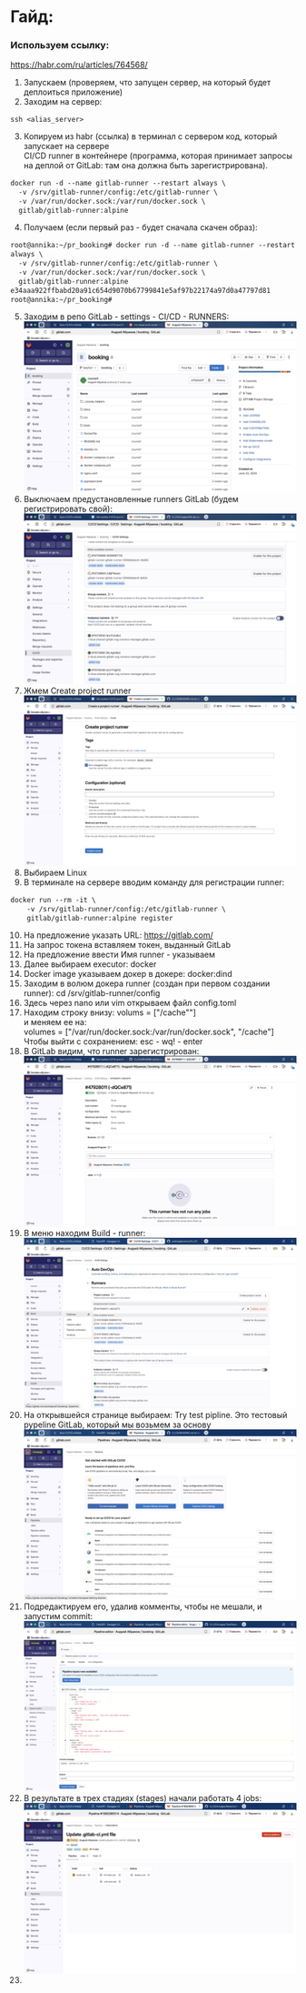 # Гайд: 

### Используем ссылку: 
https://habr.com/ru/articles/764568/

1. Запускаем (проверяем, что запущен сервер, на который будет деплоиться приложение) 
2. Заходим на сервер:  
```commandline
ssh <alias_server>
```
3. Копируем из habr (ссылка) в терминал с сервером код, который запускает на сервере  
CI/CD runner в контейнере (программа, которая принимает запросы на деплой от GitLab: там она должна быть зарегистрирована). 
```commandline
docker run -d --name gitlab-runner --restart always \
  -v /srv/gitlab-runner/config:/etc/gitlab-runner \
  -v /var/run/docker.sock:/var/run/docker.sock \
  gitlab/gitlab-runner:alpine
```
4. Получаем (если первый раз - будет сначала скачен образ):
```commandline
root@annika:~/pr_booking# docker run -d --name gitlab-runner --restart always \
  -v /srv/gitlab-runner/config:/etc/gitlab-runner \
  -v /var/run/docker.sock:/var/run/docker.sock \
  gitlab/gitlab-runner:alpine
e34aaa922ffbabd20a91c654d9070b67799841e5af97b22174a97d0a47797d81
root@annika:~/pr_booking#
```
5. Заходим в репо GitLab - settings - CI/CD - RUNNERS:
![GitLab_repo.png](https://github.com/andrzejabramov/CI_CD/blob/master/images/GitLab_repo.png)  
6. Выключаем предустановленные runners  GitLab (будем регистрировать свой):  
![OffRunnersGitLab.png](https://github.com/andrzejabramov/CI_CD/blob/master/images/OffRunnersGitLab.png)  
7. Жмем Create project runner
![OffRunnersGitLab.png](https://github.com/andrzejabramov/CI_CD/blob/master/images/CreateRunner.png)
8. Выбираем Linux
9. В терминале на сервере вводим команду для регистрации runner:
```commandline
docker run --rm -it \
    -v /srv/gitlab-runner/config:/etc/gitlab-runner \
    gitlab/gitlab-runner:alpine register
```
10. На предложение указать URL: 
https://gitlab.com/
11. На запрос токена вставляем токен, выданный GitLab
12. На предложение ввести Имя runner - указываем  
13. Далее выбираем executor:
docker
14. Docker image указываем докер в докере:
 docker:dind
15. Заходим в волюм докера runner (создан при первом создании runner):
cd /srv/gitlab-runner/config  
16. Здесь через nano или vim открываем файл config.toml  
17. Находим строку внизу:
volums = ["/cache""]  
и меняем ее на:  
volumes = ["/var/run/docker.sock:/var/run/docker.sock", "/cache"]
Чтобы выйти с сохранением: esc - wq! - enter
18. В GitLab видим, что runner зарегистрирован:
![RunnerRegistered.png](https://github.com/andrzejabramov/CI_CD/blob/master/images/RunnerRegistered.png)  
19. В меню находим Build - runner:
![BuildRunners.png](https://github.com/andrzejabramov/CI_CD/blob/master/images/BuildPipeline.png)
20. На открывшейся странице выбираем: Try test pipline. Это тестовый pypeline GitLab, который мы возьмем за основу
![TestPipelineGitLab](https://github.com/andrzejabramov/CI_CD/blob/master/images/TestPipelineGitLab.png)
21. Подредактируем его, удалив комменты, чтобы не мешали, и запустим commit:
![RedactorPipeline.png](https://github.com/andrzejabramov/CI_CD/blob/master/images/RedactorPipeline.png)
22. В результате в трех стадиях (stages) начали работать 4 jobs:
![Stages_Jobs.png](https://github.com/andrzejabramov/CI_CD/blob/master/images/Stages_Jobs.png)
23. 
